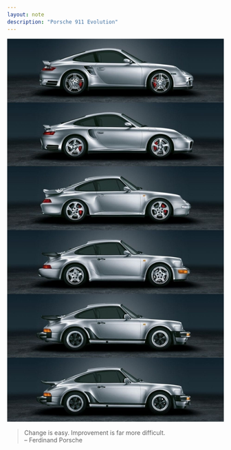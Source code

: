 ```yaml
---
layout: note
description: "Porsche 911 Evolution"
---
```



![Porsche 911 Evolution][1]

> Change is easy. Improvement is far more difficult.  
> – Ferdinand Porsche


[1]: /assets/images/notes/porsche-911-evolution.jpg

